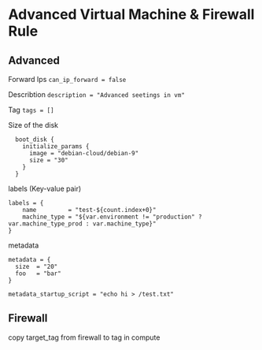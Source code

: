 # Advanced Virtual Machine & Firewall Rule

## Advanced
Forward Ips
`can_ip_forward = false`

Describtion
`description = "Advanced seetings in vm"`

Tag
`tags = []`

Size of the disk
```
  boot_disk {
    initialize_params {
      image = "debian-cloud/debian-9"
      size = "30"
    }
  }
```

labels (Key-value pair)
```
labels = {
    name         = "test-${count.index+0}"
    machine_type = "${var.environment != "production" ? var.machine_type_prod : var.machine_type}"
}
```
metadata
```
metadata = {
  size  = "20"
  foo   = "bar"
}
```

`metadata_startup_script = "echo hi > /test.txt"`

## Firewall

copy target_tag from firewall to tag in compute
